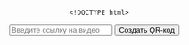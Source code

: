 
                   <!DOCTYPE html>
<html>
<head>
   <link rel="stylesheet" type="text/css" href="styles.css"> 
  <title>Генератор QR-кода для видео</title>
  <script src="script.js"></script>
  <script src="https://cdnjs.cloudflare.com/ajax/libs/qrcode-generator/1.4.4/qrcode.min.js"></script>
</head>
<body>
  <input id="videoLink" type="text" placeholder="Введите ссылку на видео">
  <button onclick="generateVideoQR()">Создать QR-код</button>
  <br>
  <div id="qrcode"></div>

  <script>
    function generateVideoQR() {
      var videoLink = document.getElementById('videoLink').value;

      var qr = qrcode(0, 'M');
      qr.addData(videoLink);
      qr.make();
      
      var qrCanvas = document.createElement('canvas');
      qrCanvas.width = 200;
      qrCanvas.height = 200;
      var qrContext = qrCanvas.getContext('2d');

      qrContext.fillStyle = "#FFFFFF";
      qrContext.fillRect(0, 0, qrCanvas.width, qrCanvas.height);
      qrContext.fillStyle = "#000000";
      
      var qrSize = qrCanvas.width;
      var moduleCount = qr.getModuleCount();
      var moduleSize = qrSize / moduleCount;

      for (var row = 0; row < moduleCount; row++) {
        for (var col = 0; col < moduleCount; col++) {
          if (qr.isDark(row, col)) {
            qrContext.fillRect(col * moduleSize, row * moduleSize, moduleSize, moduleSize);
          }
        }
      }

      var qrImage = document.createElement('img');
      qrImage.src = qrCanvas.toDataURL('image/png');

      var qrContainer = document.getElementById('qrcode');
      qrContainer.innerHTML = '';
      qrContainer.appendChild(qrImage);
    }
  </script>
</body>
</html>
